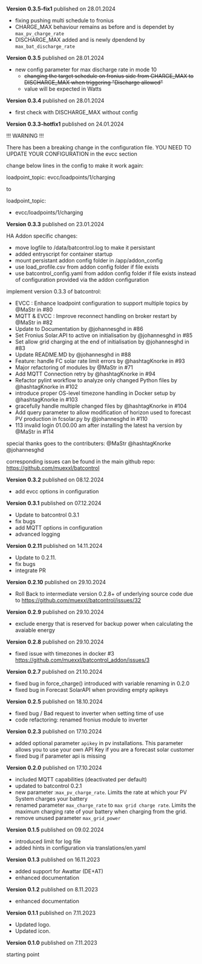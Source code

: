 **Version 0.3.5-fix1** published on 28.01.2024
- fixing pushing multi schedule to fronius
- CHARGE_MAX behaviour remains as before and is dependet by ``max_pv_charge_rate``
- DISCHARGE_MAX added and is newly dpendend by ``max_bat_discharge_rate``

**Version 0.3.5** published on 28.01.2024
- new config parameter for max discharge rate in mode 10
  - ~~changing the target schedule on fronius side from CHARGE_MAX to DISCHARGE_MAX when triggering "Discharge allowed"~~
  - value will be expected in Watts

**Version 0.3.4** published on 28.01.2024
- first check with DISCHARGE_MAX without config

**Version 0.3.3-hotfix1** published on 24.01.2024

!!! WARNING !!!

There has been a breaking change in the configuration file.
YOU NEED TO UPDATE YOUR CONFIGURATION in the evcc section

change below lines in the config to make it work again:

loadpoint_topic: evcc/loadpoints/1/charging

to

loadpoint_topic:

- evcc/loadpoints/1/charging

**Version 0.3.3** published on 23.01.2024

HA Addon specific changes:

- move logfile to /data/batcontrol.log to make it persistant
- added entryscript for container startup
- mount persistant addon config folder in /app/addon_config
- use load_profile.csv from addon config folder if file exists
- use batcontrol_config.yaml from addon config folder if file exists instead of configuration provided via the addon configuration

implement version 0.3.3 of batcontrol:

- EVCC : Enhance loadpoint configuration to support multiple topics by @MaStr in #80
- MQTT & EVCC : Improve reconnect handling on broker restart by @MaStr in #82
- Update to Documentation by @johannesghd in #86
- Set Fronius Solar.API to active on initialisation by @johannesghd in #85
- Set allow grid charging at the end of initialisation by @johannesghd in #83
- Update README.MD by @johannesghd in #88
- Feature: handle FC solar rate limit errors by @hashtagKnorke in #93
- Major refactoring of modules by @MaStr in #71
- Add MQTT Connection retry by @hashtagKnorke in #94
- Refactor pylint workflow to analyze only changed Python files by @hashtagKnorke in #102
- introduce proper OS-level timezone handling in Docker setup by @hashtagKnorke in #103
- gracefully handle multiple changed files by @hashtagKnorke in #104
- Add query parameter to allow modification of horizon used to forecast PV production in fcsolar.py by @johannesghd in #110
- 113 invalid login 01.00.00 am after installing the latest ha version by @MaStr in #114

special thanks goes to the contributers:
@MaStr
@hashtagKnorke
@johannesghd

corresponding issues can be found in the main github repo:
https://github.com/muexxl/batcontrol

**Version 0.3.2** published on 08.12.2024

- add evcc options in configuration

**Version 0.3.1** published on 07.12.2024

- Update to batcontrol 0.3.1
- fix bugs
- add MQTT options in configuration
- advanced logging

**Version 0.2.11** published on 14.11.2024

- Update to 0.2.11.
- fix bugs
- integrate PR

**Version 0.2.10** published on 29.10.2024

- Roll Back to intermediate version 0.2.8+ of underlying source code due to https://github.com/muexxl/batcontrol/issues/32

**Version 0.2.9** published on 29.10.2024

- exclude energy that is reserved for backup power when calculating the avaiable energy

**Version 0.2.8** published on 29.10.2024

- fixed issue with timezones in docker #3 https://github.com/muexxl/batcontrol_addon/issues/3

**Version 0.2.7** published on 21.10.2024

- fixed bug in force_charge() introduced with variable renaming in 0.2.0
- fixed bug in Forecast SolarAPI when providing empty apikeys

**Version 0.2.5** published on 18.10.2024

- fixed bug / Bad request to inverter when setting time of use
- code refactoring: renamed fronius module to inverter

**Version 0.2.3** published on 17.10.2024

- added optional parameter `apikey` in pv installations. This parameter allows you to use your own API Key if you are a forecast solar customer
- fixed bug if parameter api is missing

**Version 0.2.0** published on 17.10.2024

- included MQTT capabilities (deactivated per default)
- updated to batcontrol 0.2.1
- new parameter :`max_pv_charge_rate`. Limits the rate at which your PV System charges your battery
- renamed parameter `max_charge_rate` to `max grid charge rate`. Limits the maximum charging rate of your battery when charging from the grid.
- remove unused parameter `max_grid_power`

**Version 0.1.5** published on 09.02.2024

- introduced limit for log file
- added hints in configuration via translations/en.yaml

**Version 0.1.3** published on 16.11.2023

- added support for Awattar (DE+AT)
- enhanced documentation

**Version 0.1.2** published on 8.11.2023

- enhanced documentation

**Version 0.1.1** published on 7.11.2023

- Updated logo.
- Updated icon.

**Version 0.1.0** published on 7.11.2023

starting point
